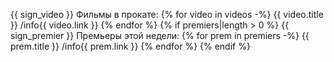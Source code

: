 {{ sign_video }} Фильмы в прокате:
{% for video in videos -%}
 {{ video.title }} /info{{ video.link }}
{% endfor %}
{% if premiers|length > 0 %}
{{ sign_premier }} Премьеры этой недели:
{% for prem in premiers -%}
{{ prem.title }} /info{{ prem.link }}
{% endfor %}
{% endif %}